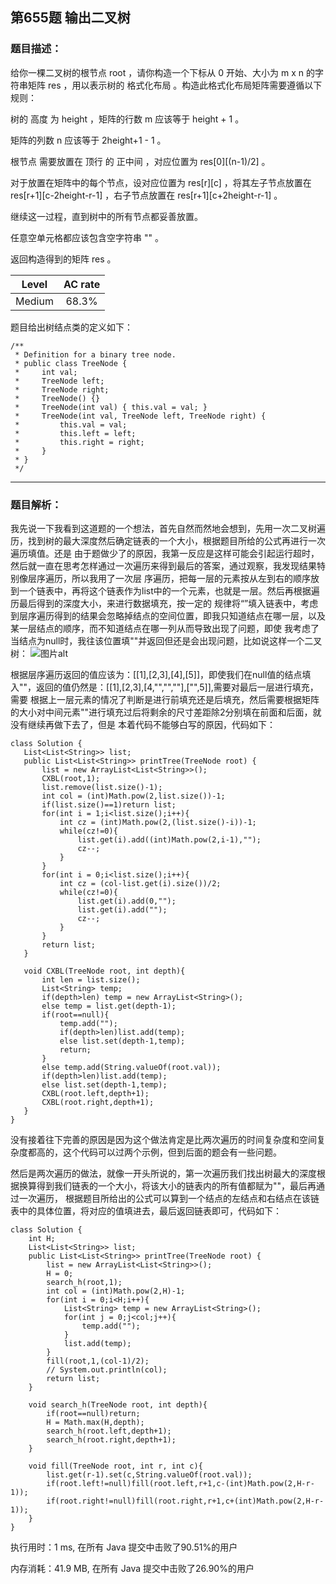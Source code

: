 第655题 输出二叉树
---

<h3>题目描述：</h3>
给你一棵二叉树的根节点 root ，请你构造一个下标从 0 开始、大小为 m x n 的字符串矩阵 res ，用以表示树的 格式化布局 。构造此格式化布局矩阵需要遵循以下规则：



树的 高度 为 height ，矩阵的行数 m 应该等于 height + 1 。

矩阵的列数 n 应该等于 2height+1 - 1 。

根节点 需要放置在 顶行 的 正中间 ，对应位置为 res[0][(n-1)/2] 。

对于放置在矩阵中的每个节点，设对应位置为 res[r][c] ，将其左子节点放置在 res[r+1][c-2height-r-1] ，右子节点放置在 res[r+1][c+2height-r-1] 。

继续这一过程，直到树中的所有节点都妥善放置。

任意空单元格都应该包含空字符串 "" 。

返回构造得到的矩阵 res 。

|Level|AC rate|
|:---:|:---:|
|Medium|68.3%|

题目给出树结点类的定义如下：

```
/**
 * Definition for a binary tree node.
 * public class TreeNode {
 *     int val;
 *     TreeNode left;
 *     TreeNode right;
 *     TreeNode() {}
 *     TreeNode(int val) { this.val = val; }
 *     TreeNode(int val, TreeNode left, TreeNode right) {
 *         this.val = val;
 *         this.left = left;
 *         this.right = right;
 *     }
 * }
 */
 ```
 
 ---
 
 <h3>题目解析：</h3>
 我先说一下我看到这道题的一个想法，首先自然而然地会想到，先用一次二叉树遍历，找到树的最大深度然后确定链表的一个大小，根据题目所给的公式再进行一次遍历填值。还是
 由于题做少了的原因，我第一反应是这样可能会引起运行超时，然后就一直在思考怎样通过一次遍历来得到最后的答案，通过观察，我发现结果特别像层序遍历，所以我用了一次层
 序遍历，把每一层的元素按从左到右的顺序放到一个链表中，再将这个链表作为list中的一个元素，也就是一层。然后再根据遍历最后得到的深度大小，来进行数据填充，按一定的
 规律将“”填入链表中，考虑到层序遍历得到的结果会忽略掉结点的空间位置，即我只知道结点在哪一层，以及某一层结点的顺序，而不知道结点在哪一列从而导致出现了问题，即使
 我考虑了当结点为null时，我往该位置填""并返回但还是会出现问题，比如说这样一个二叉树：
 
 <img src="https://i.postimg.cc/mDwwxGCx/1.png" alt="图片alt" title="图片title">
 
 根据层序遍历返回的值应该为：[[1],[2,3],[4],[5]]，即使我们在null值的结点填入""，返回的值仍然是：[[1],[2,3],[4,"","",""],["",5]],需要对最后一层进行填充，需要
 根据上一层元素的情况了判断是进行前填充还是后填充，然后需要根据矩阵的大小对中间元素""进行填充过后将剩余的尺寸差距除2分别填在前面和后面，就没有继续再做下去了，但是
 本着代码不能够白写的原因，代码如下：
 
 ```
 class Solution {
    List<List<String>> list;
    public List<List<String>> printTree(TreeNode root) {
        list = new ArrayList<List<String>>();
        CXBL(root,1);
        list.remove(list.size()-1);
        int col = (int)Math.pow(2,list.size())-1;
        if(list.size()==1)return list;
        for(int i = 1;i<list.size();i++){
            int cz = (int)Math.pow(2,(list.size()-i))-1;
            while(cz!=0){
                list.get(i).add((int)Math.pow(2,i-1),"");
                cz--;
            }
        }
        for(int i = 0;i<list.size();i++){
            int cz = (col-list.get(i).size())/2;
            while(cz!=0){
                list.get(i).add(0,"");
                list.get(i).add("");
                cz--;
            }
        }
        return list;
    }

    void CXBL(TreeNode root, int depth){
        int len = list.size();
        List<String> temp;
        if(depth>len) temp = new ArrayList<String>();
        else temp = list.get(depth-1);
        if(root==null){
            temp.add("");
            if(depth>len)list.add(temp);
            else list.set(depth-1,temp);
            return;
        }
        else temp.add(String.valueOf(root.val));
        if(depth>len)list.add(temp);
        else list.set(depth-1,temp);
        CXBL(root.left,depth+1);
        CXBL(root.right,depth+1);
    }
}
```

没有接着往下完善的原因是因为这个做法肯定是比两次遍历的时间复杂度和空间复杂度都高的，这个代码可以过两个示例，但到后面的题会有一些问题。



然后是两次遍历的做法，就像一开头所说的，第一次遍历我们找出树最大的深度根据换算得到我们链表的一个大小，将该大小的链表内的所有值都赋为""，最后再通过一次遍历，
根据题目所给出的公式可以算到一个结点的左结点和右结点在该链表中的具体位置，将对应的值填进去，最后返回链表即可，代码如下：

```
class Solution {
    int H;
    List<List<String>> list;
    public List<List<String>> printTree(TreeNode root) {
        list = new ArrayList<List<String>>();
        H = 0;
        search_h(root,1);
        int col = (int)Math.pow(2,H)-1;
        for(int i = 0;i<H;i++){
            List<String> temp = new ArrayList<String>();
            for(int j = 0;j<col;j++){
                temp.add("");
            }
            list.add(temp);
        }
        fill(root,1,(col-1)/2);
        // System.out.println(col);
        return list;
    }

    void search_h(TreeNode root, int depth){
        if(root==null)return;
        H = Math.max(H,depth);
        search_h(root.left,depth+1);
        search_h(root.right,depth+1);
    }

    void fill(TreeNode root, int r, int c){
        list.get(r-1).set(c,String.valueOf(root.val));
        if(root.left!=null)fill(root.left,r+1,c-(int)Math.pow(2,H-r-1));
        if(root.right!=null)fill(root.right,r+1,c+(int)Math.pow(2,H-r-1));
    }
}
```

执行用时：1 ms, 在所有 Java 提交中击败了90.51%的用户

内存消耗：41.9 MB, 在所有 Java 提交中击败了26.90%的用户

